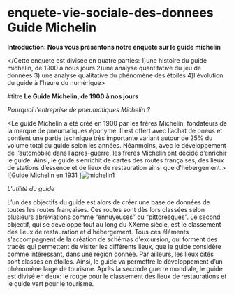 # enquete-vie-sociale-des-donnees Guide Michelin

**Introduction: Nous vous présentons notre enquete sur le guide michelin**

</Cette enquete est divisée en quatre parties: 1)une histoire du guide michelin, de 1900 à nous jours 2)une analyse quantitative du jeu de données 3) une analyse qualitative du phénomène des étoiles 4)l'évolution du guide à l'heure du numérique>

#titre **Le Guide Michelin, de 1900 à nos jours**

_Pourquoi l'entreprise de pneumatiques Michelin ?_

<Le guide Michelin a été créé en 1900 par les frères Michelin, fondateurs de la marque de pneumatiques éponyme. Il est offert avec l’achat de pneus et contient une partie technique très importante variant autour de 25% du volume total du guide selon les années. Néanmoins, avec le développement de l’automobile dans l’après-guerre, les frères Michelin ont décidé d’enrichir le guide. Ainsi, le guide s’enrichit de cartes des routes françaises, des lieux de stations d’essence et de lieux de restauration ainsi que d’hébergement.>
![Guide Michelin en 1931 ]![michelin1](https://github.com/samir92130-fr/enquete-vie-sociale-des-donnees/assets/152915097/e2ecc6ad-748f-401c-b18d-86fabdb7af59)

_L'utilité du guide_

L’un des objectifs du guide est alors de créer une base de données de toutes les routes françaises. Ces routes sont dès lors classées selon plusieurs abréviations comme “ennuyeuses” ou “pittoresques”. Le second objectif, qui se développe tout au long du XXème siècle, est le classement des lieux de restauration et d’hébergement. Tous ces éléments s'accompagnent de la création de schémas d'excursion, qui forment des tracés qui permettent de visiter les différents lieux, que le guide considère comme intéressant, dans une région donnée. Par ailleurs, les lieux cités sont classés en étoiles. Ainsi, le guide va permettre le développement d’un phénomène large de tourisme. Après la seconde guerre mondiale, le guide est divisé en deux: le rouge pour le classement des lieux de restaurations et le guide vert pour le tourisme. 



